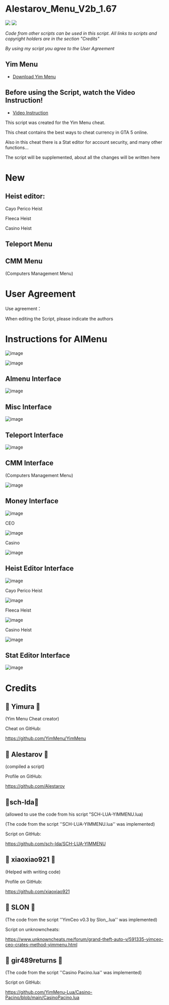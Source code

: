 # Alestarov_Menu_V2b_1.67
![](https://img.shields.io/badge/dynamic/json?color=ffab00&label=Online%20Version&query=%24.game.online&url=https%3A%2F%2Fraw.githubusercontent.com%2FYimMenu%2FYimMenu%2Fmaster%2Fmetadata.json&style=flat-square&labelColor=000000) ![](https://img.shields.io/badge/dynamic/json?color=ffab00&label=Game%20Build&query=%24.game.build&url=https%3A%2F%2Fraw.githubusercontent.com%2FYimMenu%2FYimMenu%2Fmaster%2Fmetadata.json&style=flat-square&labelColor=000000)

 *Code from other scripts can be used in this script. All links to scripts and copyright holders are in the section "Credits"*

 *By using my script you agree to the User Agreement*

## Yim Menu

* [Download Yim Menu](https://github.com/YimMenu/YimMenu)

## Before using the Script, watch the Video Instruction!
* [Video Instruction](https://youtu.be/rSr5O3diAwk)

This script was created for the Yim Menu cheat.

This cheat contains the best ways to cheat currency in GTA 5 online.

Also in this cheat there is a Stat editor for account security, and many other functions...

The script will be supplemented, about all the changes will be written here

# New
## Heist editor:

Cayo Perico Heist

Fleeca Heist

Casino Heist

## Teleport Menu

## CMM Menu
(Computers Management Menu)






# User Agreement

Use agreement：

When editing the Script, please indicate the authors

# Instructions for AlMenu
![image](https://github.com/Alestarov/YimMenu-lua-script-Alestarov_Menu/assets/108485130/3fe3db2c-592b-4fbb-9209-e9d141ee134f)


![image](https://github.com/Alestarov/YimMenu-lua-script-Alestarov_Menu/assets/108485130/5780416d-1af6-4c0f-bb20-4f7b45c49348)


## Almenu Interface

![image](https://github.com/Alestarov/YimMenu-lua-script-Alestarov_Menu/assets/108485130/e7224602-f270-4406-812f-6dce1ab7f721)

## Misc Interface

![image](https://github.com/Alestarov/YimMenu-lua-script-Alestarov_Menu/assets/108485130/f17574ac-d1ce-4d89-b579-b86a7b838d33)


## Teleport Interface

![image](https://github.com/Alestarov/YimMenu-lua-script-Alestarov_Menu/assets/108485130/114df4b5-3b18-4d79-900a-8fbe1e93fcca)


## CMM Interface

(Computers Management Menu)

![image](https://github.com/Alestarov/YimMenu-lua-script-Alestarov_Menu/assets/108485130/20e60b05-9e08-42d4-aaaa-561102816d37)

## Money Interface

![image](https://github.com/Alestarov/YimMenu-lua-script-Alestarov_Menu/assets/108485130/1a1b47ea-1b65-4212-9b26-a1725a777f56)

 CEO
 
![image](https://github.com/Alestarov/YimMenu-lua-script-Alestarov_Menu/assets/108485130/f51b692b-8dc6-4e97-9f38-5b43360345a4)

 Casino
 
![image](https://github.com/Alestarov/YimMenu-lua-script-Alestarov_Menu/assets/108485130/4d1c4e25-d569-4865-a200-700e1fe77311)




## Heist Editor Interface

![image](https://github.com/Alestarov/YimMenu-lua-script-Alestarov_Menu/assets/108485130/58909366-a466-4fde-a771-1344d39b31c3)

Cayo Perico Heist

![image](https://github.com/Alestarov/YimMenu-lua-script-Alestarov_Menu/assets/108485130/927c23a7-c4d9-43d3-b1b0-fdecd7bf2545)

Fleeca Heist

![image](https://github.com/Alestarov/YimMenu-lua-script-Alestarov_Menu/assets/108485130/8ee878c3-267a-42ff-b96b-49cf032b7cb9)

Casino Heist

![image](https://github.com/Alestarov/YimMenu-lua-script-Alestarov_Menu/assets/108485130/5ad82976-cb01-4a00-82b3-411f77fa9a20)

## Stat Editor Interface

![image](https://github.com/Alestarov/YimMenu-lua-script-Alestarov_Menu/assets/108485130/79db794f-6938-4c8c-a0ed-98cb3bcda413)






# Credits

## 👑 Yimura 👑
(Yim Menu Cheat creator)

Cheat on GitHub:

https://github.com/YimMenu/YimMenu
## 👑 Alestarov 👑
(compiled a script)

Profile on GitHub:

https://github.com/Alestarov
## 👑sch-lda👑
(allowed to use the code from his script "SCH-LUA-YIMMENU.lua)

(The code from the script ''SCH-LUA-YIMMENU.lua'' was implemented)

Script on GitHub:

https://github.com/sch-lda/SCH-LUA-YIMMENU
## 👑 xiaoxiao921 👑
(Helped with writing code)

Profile on GitHub:

https://github.com/xiaoxiao921
## 👑 SLON 👑
(The code from the script ''YimCeo v0.3 by Slon_.lua'' was implemented)

Script on unknowncheats:

https://www.unknowncheats.me/forum/grand-theft-auto-v/591335-yimceo-ceo-crates-method-yimmenu.html
## 👑 gir489returns 👑
(The code from the script ''Casino Pacino.lua'' was implemented)

Script on GitHub:

https://github.com/YimMenu-Lua/Casino-Pacino/blob/main/CasinoPacino.lua




